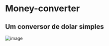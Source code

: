 # Money-converter
## Um conversor de dolar simples

![image](https://user-images.githubusercontent.com/79550393/112047319-e6fb1000-8b2b-11eb-93ff-85ed6c551c89.png)


